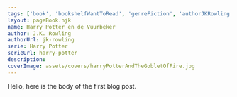 ```yaml
---
tags: ['book', 'bookshelfWantToRead', 'genreFiction', 'authorJKRowling', 'serieHarryPotter']
layout: pageBook.njk
name: Harry Potter en de Vuurbeker
author: J.K. Rowling
authorUrl: jk-rowling
serie: Harry Potter
serieUrl: harry-potter
description: 
coverImage: assets/covers/harryPotterAndTheGobletOfFire.jpg
---
```


Hello, here is the body of the first blog post.